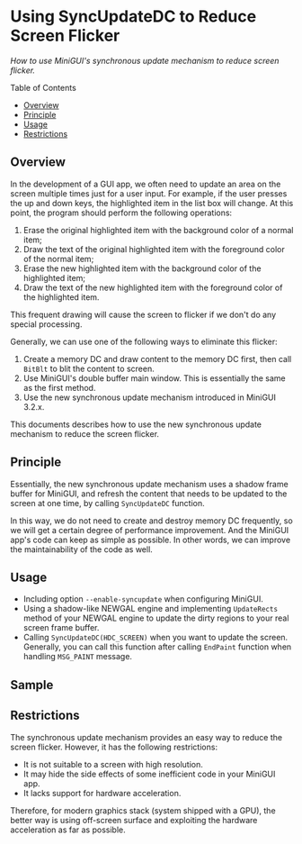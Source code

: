 # Using SyncUpdateDC to Reduce Screen Flicker

_How to use MiniGUI's synchronous update mechanism to reduce screen flicker._

Table of Contents

- [Overview](#overview)
- [Principle](#principle)
- [Usage](#usage)
- [Restrictions](#restrictions)

## Overview

In the development of a GUI app, we often need to update an area on the
screen multiple times just for a user input. For example, if the user
presses the up and down keys, the highlighted item in the list box will
change. At this point, the program should perform the following operations:

1. Erase the original highlighted item with the background color of
   a normal item;
1. Draw the text of the original highlighted item with the foreground
   color of the normal item;
1. Erase the new highlighted item with the background color of the
   highlighted item;
1. Draw the text of the new highlighted item with the foreground color
   of the highlighted item.

This frequent drawing will cause the screen to flicker if we don't do
any special processing.

Generally, we can use one of the following ways to eliminate this flicker:

1. Create a memory DC and draw content to the memory DC first, then
   call `BitBlt` to blit the content to screen.
1. Use MiniGUI's double buffer main window. This is essentially the
   same as the first method.
1. Use the new synchronous update mechanism introduced in MiniGUI 3.2.x.

This documents describes how to use the new synchronous update mechanism
to reduce the screen flicker.

## Principle

Essentially, the new synchronous update mechanism uses a shadow frame
buffer for MiniGUI, and refresh the content that needs to be updated to
the screen at one time, by calling `SyncUpdateDC` function.

In this way, we do not need to create and destroy memory DC frequently,
so we will get a certain degree of performance improvement.
And the MiniGUI app's code can keep as simple as possible.
In other words, we can improve the maintainability of the code as well.

## Usage

- Including option `--enable-syncupdate` when configuring MiniGUI.
- Using a shadow-like NEWGAL engine and implementing `UpdateRects` method
  of your NEWGAL engine to update the dirty regions to your real
  screen frame buffer.
- Calling `SyncUpdateDC(HDC_SCREEN)` when you want to update the
  screen. Generally, you can call this function after calling `EndPaint`
  function when handling `MSG_PAINT` message.

## Sample

## Restrictions

The synchronous update mechanism provides an easy way to reduce
the screen flicker. However, it has the following restrictions:

- It is not suitable to a screen with high resolution.
- It may hide the side effects of some inefficient code in
  your MiniGUI app.
- It lacks support for hardware acceleration.

Therefore, for modern graphics stack (system shipped with a GPU),
the better way is using off-screen surface and exploiting the
hardware acceleration as far as possible.

